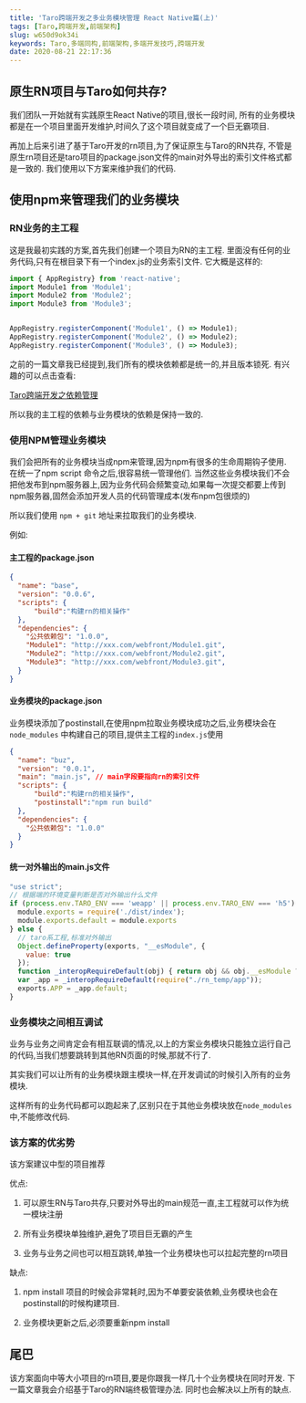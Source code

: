 ```yaml
---
title: 'Taro跨端开发之多业务模块管理 React Native篇(上)'
tags: [Taro,跨端开发,前端架构]
slug: w650d9ok34i
keywords: Taro,多端同构,前端架构,多端开发技巧,跨端开发
date: 2020-08-21 22:17:36
---
```


## 原生RN项目与Taro如何共存?

我们团队一开始就有实践原生React Native的项目,很长一段时间,
所有的业务模块都是在一个项目里面开发维护,时间久了这个项目就变成了一个巨无霸项目.

再加上后来引进了基于Taro开发的rn项目,为了保证原生与Taro的RN共存,
不管是原生rn项目还是taro项目的package.json文件的main对外导出的索引文件格式都是一致的.
我们使用以下方案来维护我们的代码.

## 使用npm来管理我们的业务模块

### RN业务的主工程

这是我最初实践的方案,首先我们创建一个项目为RN的主工程.
里面没有任何的业务代码,只有在根目录下有一个index.js的业务索引文件.
它大概是这样的:
```js
import { AppRegistry} from 'react-native';
import Module1 from 'Module1';
import Module2 from 'Module2';
import Module3 from 'Module3';


AppRegistry.registerComponent('Module1', () => Module1);
AppRegistry.registerComponent('Module2', () => Module2);
AppRegistry.registerComponent('Module3', () => Module3);
```

之前的一篇文章我已经提到,我们所有的模块依赖都是统一的,并且版本锁死.
有兴趣的可以点击查看:

[Taro跨端开发之依赖管理](https://alili.tech/archive/h8gasmt9u5c/)

所以我的主工程的依赖与业务模块的依赖是保持一致的.

### 使用NPM管理业务模块

我们会把所有的业务模块当成npm来管理,因为npm有很多的生命周期钩子使用.
在统一了npm script 命令之后,很容易统一管理他们.
当然这些业务模块我们不会把他发布到npm服务器上,因为业务代码会频繁变动,如果每一次提交都要上传到npm服务器,固然会添加开发人员的代码管理成本(发布npm包很烦的)

所以我们使用 `npm + git` 地址来拉取我们的业务模块.

例如:
#### 主工程的package.json
```json
{
  "name": "base",
  "version": "0.0.6",
  "scripts": {
      "build":"构建rn的相关操作"
  },
  "dependencies": {
    "公共依赖包": "1.0.0",
    "Module1": "http://xxx.com/webfront/Module1.git",
    "Module2": "http://xxx.com/webfront/Module2.git",
    "Module3": "http://xxx.com/webfront/Module3.git",
  }
}
```

#### 业务模块的package.json

业务模块添加了postinstall,在使用npm拉取业务模块成功之后,业务模块会在 `node_modules` 中构建自己的项目,提供主工程的`index.js`使用

```json
{
  "name": "buz",
  "version": "0.0.1",
  "main": "main.js", // main字段要指向rn的索引文件
  "scripts": {
      "build":"构建rn的相关操作",
      "postinstall":"npm run build"
  },
  "dependencies": {
    "公共依赖包": "1.0.0"
  }
}
```


#### 统一对外输出的main.js文件
```js
"use strict";
// 根据端的环境变量判断是否对外输出什么文件
if (process.env.TARO_ENV === 'weapp' || process.env.TARO_ENV === 'h5') {
  module.exports = require('./dist/index');
  module.exports.default = module.exports
} else {
  // taro系工程,标准对外输出
  Object.defineProperty(exports, "__esModule", {
    value: true
  });
  function _interopRequireDefault(obj) { return obj && obj.__esModule ? obj : { default: obj }; }
  var _app = _interopRequireDefault(require("./rn_temp/app"));
  exports.APP = _app.default;
}
```

### 业务模块之间相互调试
业务与业务之间肯定会有相互联调的情况,以上的方案业务模块只能独立运行自己的代码,当我们想要跳转到其他RN页面的时候,那就不行了.

其实我们可以让所有的业务模块跟主模块一样,在开发调试的时候引入所有的业务模块.

这样所有的业务代码都可以跑起来了,区别只在于其他业务模块放在`node_modules`中,不能修改代码.


### 该方案的优劣势
该方案建议中型的项目推荐

优点:
1. 可以原生RN与Taro共存,只要对外导出的main规范一直,主工程就可以作为统一模块注册

2. 所有业务模块单独维护,避免了项目巨无霸的产生

3. 业务与业务之间也可以相互跳转,单独一个业务模块也可以拉起完整的rn项目

缺点:
1. npm install 项目的时候会非常耗时,因为不单要安装依赖,业务模块也会在postinstall的时候构建项目.

2. 业务模块更新之后,必须要重新npm install


## 尾巴
该方案面向中等大小项目的rn项目,要是你跟我一样几十个业务模块在同时开发.
下一篇文章我会介绍基于Taro的RN端终极管理办法.
同时也会解决以上所有的缺点.


